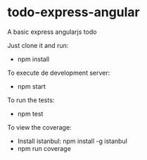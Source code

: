 # todo-express-angular
A basic express angularjs todo

Just clone it and run:
* npm install

To execute de development server:
* npm start

To run the tests:
* npm test

To view the coverage:
* Install istanbul: npm install -g istanbul
* npm run coverage
